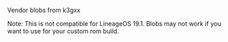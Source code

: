 Vendor blobs from k3gxx

Note: This is not compatible for LineageOS 19.1. Blobs may not work if you want to use for your custom rom build.
